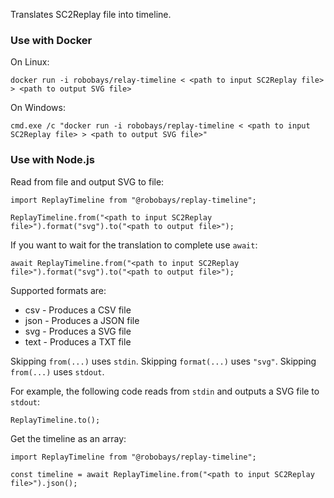 Translates SC2Replay file into timeline.

### Use with Docker

On Linux:
```
docker run -i robobays/relay-timeline < <path to input SC2Replay file> > <path to output SVG file>
```

On Windows:
```
cmd.exe /c "docker run -i robobays/replay-timeline < <path to input SC2Replay file> > <path to output SVG file>"
```

### Use with Node.js

Read from file and output SVG to file:
```
import ReplayTimeline from "@robobays/replay-timeline";

ReplayTimeline.from("<path to input SC2Replay file>").format("svg").to("<path to output file>");
```

If you want to wait for the translation to complete use `await`:
```
await ReplayTimeline.from("<path to input SC2Replay file>").format("svg").to("<path to output file>");
```

Supported formats are:
* csv - Produces a CSV file
* json - Produces a JSON file
* svg - Produces a SVG file
* text - Produces a TXT file

Skipping `from(...)` uses `stdin`.
Skipping `format(...)` uses `"svg"`.
Skipping `from(...)` uses `stdout`.

For example, the following code reads from `stdin` and outputs a SVG file to `stdout`:
```
ReplayTimeline.to();
```

Get the timeline as an array:
```
import ReplayTimeline from "@robobays/replay-timeline";

const timeline = await ReplayTimeline.from("<path to input SC2Replay file>").json();
```
